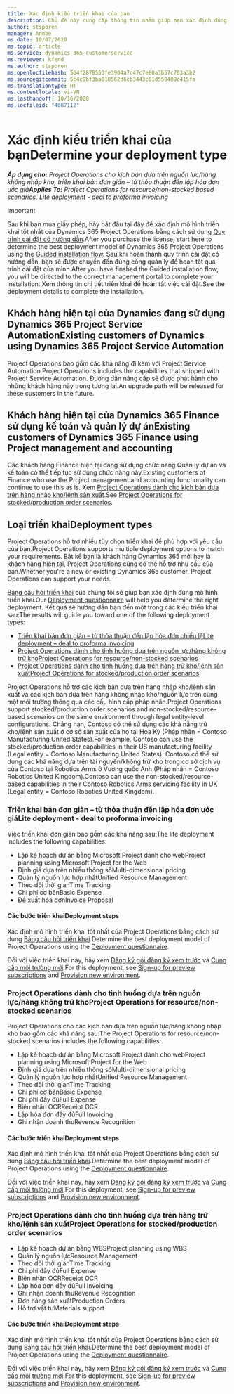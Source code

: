 ```yaml
---
title: Xác định kiểu triển khai của bạn
description: Chủ đề này cung cấp thông tin nhằm giúp bạn xác định đúng loại triển khai Project Operations cho công ty của bạn.
author: stsporen
manager: Annbe
ms.date: 10/07/2020
ms.topic: article
ms.service: dynamics-365-customerservice
ms.reviewer: kfend
ms.author: stsporen
ms.openlocfilehash: 564f2878553fe3904a7c47c7e80a3b57c763a3b2
ms.sourcegitcommit: 5c4c9bf3ba018562d6cb3443c01d550489c415fa
ms.translationtype: HT
ms.contentlocale: vi-VN
ms.lasthandoff: 10/16/2020
ms.locfileid: "4087112"
---
```

# <a name="determine-your-deployment-type"></a><span data-ttu-id="dfe63-103">Xác định kiểu triển khai của bạn</span><span class="sxs-lookup"><span data-stu-id="dfe63-103">Determine your deployment type</span></span>

<span data-ttu-id="dfe63-104">_**Áp dụng cho:** Project Operations cho kịch bản dựa trên nguồn lực/hàng không nhập kho, triển khai bản đơn giản – từ thỏa thuận đến lập hóa đơn ước giá_</span><span class="sxs-lookup"><span data-stu-id="dfe63-104">_**Applies To:** Project Operations for resource/non-stocked based scenarios, Lite deployment - deal to proforma invoicing_</span></span>

> [!IMPORTANT]
> <span data-ttu-id="dfe63-105">Sau khi bạn mua giấy phép, hãy bắt đầu tại đây để xác định mô hình triển khai tốt nhất của Dynamics 365 Project Operations bằng cách sử dụng [Quy trình cài đặt có hướng dẫn](https://aka.ms/provisionprojectoperations).</span><span class="sxs-lookup"><span data-stu-id="dfe63-105">After you purchase the license, start here to determine the best deployment model of Dynamics 365 Project Operations using the [Guided installation flow](https://aka.ms/provisionprojectoperations).</span></span>
> <span data-ttu-id="dfe63-106">Sau khi hoàn thành quy trình cài đặt có hướng dẫn, bạn sẽ được chuyển đến đúng cổng quản lý để hoàn tất quá trình cài đặt của mình.</span><span class="sxs-lookup"><span data-stu-id="dfe63-106">After you have finshed the Guided installation flow, you will be directed to the correct management portal to complete your installation.</span></span> <span data-ttu-id="dfe63-107">Xem thông tin chi tiết triển khai để hoàn tất việc cài đặt.</span><span class="sxs-lookup"><span data-stu-id="dfe63-107">See the deployment details to complete the installation.</span></span>


## <a name="existing-customers-of-dynamics-using-dynamics-365-project-service-automation"></a><span data-ttu-id="dfe63-108">Khách hàng hiện tại của Dynamics đang sử dụng Dynamics 365 Project Service Automation</span><span class="sxs-lookup"><span data-stu-id="dfe63-108">Existing customers of Dynamics using Dynamics 365 Project Service Automation</span></span>
<span data-ttu-id="dfe63-109">Project Operations bao gồm các khả năng đi kèm với Project Service Automation.</span><span class="sxs-lookup"><span data-stu-id="dfe63-109">Project Operations includes the capabilities that shipped with Project Service Automation.</span></span> <span data-ttu-id="dfe63-110">Đường dẫn nâng cấp sẽ được phát hành cho những khách hàng này trong tương lai.</span><span class="sxs-lookup"><span data-stu-id="dfe63-110">An upgrade path will be released for these customers in the future.</span></span>

## <a name="existing-customers-of-dynamics-365-finance-using-project-management-and-accounting"></a><span data-ttu-id="dfe63-111">Khách hàng hiện tại của Dynamics 365 Finance sử dụng kế toán và quản lý dự án</span><span class="sxs-lookup"><span data-stu-id="dfe63-111">Existing customers of Dynamics 365 Finance using Project management and accounting</span></span> 

<span data-ttu-id="dfe63-112">Các khách hàng Finance hiện tại đang sử dụng chức năng Quản lý dự án và kế toán có thể tiếp tục sử dụng chức năng này.</span><span class="sxs-lookup"><span data-stu-id="dfe63-112">Existing customers of Finance who use the Project management and accounting functionality can continue to use this as is.</span></span> <span data-ttu-id="dfe63-113">Xem [Project Operations dành cho kịch bản dựa trên hàng nhập kho/lệnh sản xuất](#pma).</span><span class="sxs-lookup"><span data-stu-id="dfe63-113">See [Project Operations for stocked/production order scenarios](#pma).</span></span>


## <a name="deployment-types"></a><span data-ttu-id="dfe63-114">Loại triển khai</span><span class="sxs-lookup"><span data-stu-id="dfe63-114">Deployment types</span></span>
<span data-ttu-id="dfe63-115">Project Operations hỗ trợ nhiều tùy chọn triển khai để phù hợp với yêu cầu của bạn.</span><span class="sxs-lookup"><span data-stu-id="dfe63-115">Project Operations supports multiple deployment options to match your requirements.</span></span> <span data-ttu-id="dfe63-116">Bất kể bạn là khách hàng Dynamics 365 mới hay là khách hàng hiện tại, Project Operations cũng có thể hỗ trợ nhu cầu của bạn.</span><span class="sxs-lookup"><span data-stu-id="dfe63-116">Whether you're a new or existing Dynamics 365 customer, Project Operations can support your needs.</span></span>

<span data-ttu-id="dfe63-117">[Bảng câu hỏi triển khai](https://aka.ms/provisionprojectoperations) của chúng tôi sẽ giúp bạn xác định đúng mô hình triển khai.</span><span class="sxs-lookup"><span data-stu-id="dfe63-117">Our [Deployment questionnaire](https://aka.ms/provisionprojectoperations) will help you determine the right deployment.</span></span> <span data-ttu-id="dfe63-118">Kết quả sẽ hướng dẫn bạn đến một trong các kiểu triển khai sau:</span><span class="sxs-lookup"><span data-stu-id="dfe63-118">The results will guide you toward one of the following deployment types:</span></span>

- [<span data-ttu-id="dfe63-119">Triển khai bản đơn giản – từ thỏa thuận đến lập hóa đơn chiếu lệ</span><span class="sxs-lookup"><span data-stu-id="dfe63-119">Lite deployment – deal to proforma invoicing</span></span>](#lite)
- [<span data-ttu-id="dfe63-120">Project Operations dành cho tình huống dựa trên nguồn lực/hàng không trữ kho</span><span class="sxs-lookup"><span data-stu-id="dfe63-120">Project Operations for resource/non-stocked scenarios</span></span>](#integrated)
- [<span data-ttu-id="dfe63-121">Project Operations dành cho tình huống dựa trên hàng trữ kho/lệnh sản xuất</span><span class="sxs-lookup"><span data-stu-id="dfe63-121">Project Operations for stocked/production order scenarios</span></span>](#pma)

<span data-ttu-id="dfe63-122">Project Operations hỗ trợ các kịch bản dựa trên hàng nhập kho/lệnh sản xuất và các kịch bản dựa trên hàng không nhập kho/nguồn lực trên cùng một môi trường thông qua các cấu hình cấp pháp nhân.</span><span class="sxs-lookup"><span data-stu-id="dfe63-122">Project Operations support stocked/production order scenarios and non-stocked/resource-based scenarios on the same environment through legal entity-level configurations.</span></span> <span data-ttu-id="dfe63-123">Chẳng hạn, Contoso có thể sử dụng các khả năng trữ kho/lệnh sản xuất ở cơ sở sản xuất của họ tại Hoa Kỳ (Pháp nhân = Contoso Manufacturing United States).</span><span class="sxs-lookup"><span data-stu-id="dfe63-123">For example, Contoso can use the stocked/production order capabilities in their US manufacturing facility (Legal entity = Contoso Manufacturing United States).</span></span> <span data-ttu-id="dfe63-124">Contoso có thể sử dụng các khả năng dựa trên tài nguyên/không trữ kho trong cơ sở dịch vụ của Contoso tại Robotics Arms ở Vương quốc Anh (Pháp nhân = Contoso Robotics United Kingdom).</span><span class="sxs-lookup"><span data-stu-id="dfe63-124">Contoso can use the non-stocked/resource-based capabilities in their Contoso Robotics Arms servicing facility in UK (Legal entity = Contoso Robotics United Kingdom).</span></span>

### <a name="lite-deployment---deal-to-proforma-invoicing"></a><a  name="lite"></a><span data-ttu-id="dfe63-125">Triển khai bản đơn giản – từ thỏa thuận đến lập hóa đơn ước giá</span><span class="sxs-lookup"><span data-stu-id="dfe63-125">Lite deployment - deal to proforma invoicing</span></span>

<span data-ttu-id="dfe63-126">Việc triển khai đơn giản bao gồm các khả năng sau:</span><span class="sxs-lookup"><span data-stu-id="dfe63-126">The lite deployment includes the following capabilities:</span></span>

- <span data-ttu-id="dfe63-127">Lập kế hoạch dự án bằng Microsoft Project dành cho web</span><span class="sxs-lookup"><span data-stu-id="dfe63-127">Project planning using Microsoft Project for the Web</span></span>
- <span data-ttu-id="dfe63-128">Định giá dựa trên nhiều thông số</span><span class="sxs-lookup"><span data-stu-id="dfe63-128">Multi-dimensional pricing</span></span>
- <span data-ttu-id="dfe63-129">Quản lý nguồn lực hợp nhất</span><span class="sxs-lookup"><span data-stu-id="dfe63-129">Unified Resource Management</span></span>
- <span data-ttu-id="dfe63-130">Theo dõi thời gian</span><span class="sxs-lookup"><span data-stu-id="dfe63-130">Time Tracking</span></span>
- <span data-ttu-id="dfe63-131">Chi phí cơ bản</span><span class="sxs-lookup"><span data-stu-id="dfe63-131">Basic Expense</span></span>
- <span data-ttu-id="dfe63-132">Đề xuất hóa đơn</span><span class="sxs-lookup"><span data-stu-id="dfe63-132">Invoice Proposal</span></span>

#### <a name="deployment-steps"></a><span data-ttu-id="dfe63-133">Các bước triển khai</span><span class="sxs-lookup"><span data-stu-id="dfe63-133">Deployment steps</span></span>
<span data-ttu-id="dfe63-134">Xác định mô hình triển khai tốt nhất của Project Operations bằng cách sử dụng [Bảng câu hỏi triển khai](https://aka.ms/provisionprojectoperations).</span><span class="sxs-lookup"><span data-stu-id="dfe63-134">Determine the best deployment model of Project Operations using the [Deployment questionnaire](https://aka.ms/provisionprojectoperations).</span></span>

<span data-ttu-id="dfe63-135">Đối với việc triển khai này, hãy xem [Đăng ký gói đăng ký xem trước](lite-preview-subscription-sign-up.md) và [Cung cấp môi trường mới](lite-deployment.md).</span><span class="sxs-lookup"><span data-stu-id="dfe63-135">For this deployment, see [Sign-up for preview subscriptions](lite-preview-subscription-sign-up.md) and [Provision new environment](lite-deployment.md).</span></span> 


### <a name="project-operations-for-resourcenon-stocked-scenarios"></a><a name="integrated"></a><span data-ttu-id="dfe63-136">Project Operations dành cho tình huống dựa trên nguồn lực/hàng không trữ kho</span><span class="sxs-lookup"><span data-stu-id="dfe63-136">Project Operations for resource/non-stocked scenarios</span></span>
<span data-ttu-id="dfe63-137">Project Operations cho các kịch bản dựa trên nguồn lực/hàng không nhập kho bao gồm các khả năng sau:</span><span class="sxs-lookup"><span data-stu-id="dfe63-137">The Project Operations for resource/non-stocked scenarios includes the following capabilities:</span></span>
  
- <span data-ttu-id="dfe63-138">Lập kế hoạch dự án bằng Microsoft Project dành cho web</span><span class="sxs-lookup"><span data-stu-id="dfe63-138">Project planning using Microsoft Project for the Web</span></span>
- <span data-ttu-id="dfe63-139">Định giá dựa trên nhiều thông số</span><span class="sxs-lookup"><span data-stu-id="dfe63-139">Multi-dimensional pricing</span></span>
- <span data-ttu-id="dfe63-140">Quản lý nguồn lực hợp nhất</span><span class="sxs-lookup"><span data-stu-id="dfe63-140">Unified Resource Management</span></span>
- <span data-ttu-id="dfe63-141">Theo dõi thời gian</span><span class="sxs-lookup"><span data-stu-id="dfe63-141">Time Tracking</span></span>
- <span data-ttu-id="dfe63-142">Chi phí cơ bản</span><span class="sxs-lookup"><span data-stu-id="dfe63-142">Basic Expense</span></span>
- <span data-ttu-id="dfe63-143">Chi phí đầy đủ</span><span class="sxs-lookup"><span data-stu-id="dfe63-143">Full Expense</span></span>
- <span data-ttu-id="dfe63-144">Biên nhận OCR</span><span class="sxs-lookup"><span data-stu-id="dfe63-144">Receipt OCR</span></span>
- <span data-ttu-id="dfe63-145">Lập hóa đơn đầy đủ</span><span class="sxs-lookup"><span data-stu-id="dfe63-145">Full Invoicing</span></span>
- <span data-ttu-id="dfe63-146">Ghi nhận doanh thu</span><span class="sxs-lookup"><span data-stu-id="dfe63-146">Revenue Recognition</span></span>

#### <a name="deployment-steps"></a><span data-ttu-id="dfe63-147">Các bước triển khai</span><span class="sxs-lookup"><span data-stu-id="dfe63-147">Deployment steps</span></span>
<span data-ttu-id="dfe63-148">Xác định mô hình triển khai tốt nhất của Project Operations bằng cách sử dụng [Bảng câu hỏi triển khai](https://aka.ms/provisionprojectoperations).</span><span class="sxs-lookup"><span data-stu-id="dfe63-148">Determine the best deployment model of Project Operations using the [Deployment questionnaire](https://aka.ms/provisionprojectoperations).</span></span>

<span data-ttu-id="dfe63-149">Đối với việc triển khai này, hãy xem [Đăng ký gói đăng ký xem trước](resource-sign-up-preview-subscription.md) và [Cung cấp môi trường mới](resource-provision-new-environment.md).</span><span class="sxs-lookup"><span data-stu-id="dfe63-149">For this deployment, see [Sign-up for preview subscriptions](resource-sign-up-preview-subscription.md) and [Provision new environment](resource-provision-new-environment.md).</span></span> 


### <a name="project-operations-for-stockedproduction-order-scenarios"></a><a name="pma"></a><span data-ttu-id="dfe63-150">Project Operations dành cho tình huống dựa trên hàng trữ kho/lệnh sản xuất</span><span class="sxs-lookup"><span data-stu-id="dfe63-150">Project Operations for stocked/production order scenarios</span></span>

- <span data-ttu-id="dfe63-151">Lập kế hoạch dự án bằng WBS</span><span class="sxs-lookup"><span data-stu-id="dfe63-151">Project planning using WBS</span></span>
- <span data-ttu-id="dfe63-152">Quản lý nguồn lực</span><span class="sxs-lookup"><span data-stu-id="dfe63-152">Resource Management</span></span>
- <span data-ttu-id="dfe63-153">Theo dõi thời gian</span><span class="sxs-lookup"><span data-stu-id="dfe63-153">Time Tracking</span></span>
- <span data-ttu-id="dfe63-154">Chi phí đầy đủ</span><span class="sxs-lookup"><span data-stu-id="dfe63-154">Full Expense</span></span>
- <span data-ttu-id="dfe63-155">Biên nhận OCR</span><span class="sxs-lookup"><span data-stu-id="dfe63-155">Receipt OCR</span></span>
- <span data-ttu-id="dfe63-156">Lập hóa đơn đầy đủ</span><span class="sxs-lookup"><span data-stu-id="dfe63-156">Full Invoicing</span></span>
- <span data-ttu-id="dfe63-157">Ghi nhận doanh thu</span><span class="sxs-lookup"><span data-stu-id="dfe63-157">Revenue Recognition</span></span>
- <span data-ttu-id="dfe63-158">Đơn hàng sản xuất</span><span class="sxs-lookup"><span data-stu-id="dfe63-158">Production Orders</span></span>
- <span data-ttu-id="dfe63-159">Hỗ trợ vật tư</span><span class="sxs-lookup"><span data-stu-id="dfe63-159">Materials support</span></span>

#### <a name="deployment-steps"></a><span data-ttu-id="dfe63-160">Các bước triển khai</span><span class="sxs-lookup"><span data-stu-id="dfe63-160">Deployment steps</span></span>
<span data-ttu-id="dfe63-161">Xác định mô hình triển khai tốt nhất của Project Operations bằng cách sử dụng [Bảng câu hỏi triển khai](https://aka.ms/provisionprojectoperations).</span><span class="sxs-lookup"><span data-stu-id="dfe63-161">Determine the best deployment model of Project Operations using the [Deployment questionnaire](https://aka.ms/provisionprojectoperations).</span></span>

<span data-ttu-id="dfe63-162">Đối với việc triển khai này, hãy xem [Đăng ký gói đăng ký xem trước](https://docs.microsoft.com/dynamics365/fin-ops-core/dev-itpro/dev-tools/sign-up-preview-subscription?toc=/dynamics365/finance/toc.json) và [Cung cấp môi trường mới](https://docs.microsoft.com/dynamics365/fin-ops-core/dev-itpro/deployment/deploy-demo-environment?toc=/dynamics365/finance/toc.json).</span><span class="sxs-lookup"><span data-stu-id="dfe63-162">For this deployment, see [Sign-up for preview subscriptions](https://docs.microsoft.com/dynamics365/fin-ops-core/dev-itpro/dev-tools/sign-up-preview-subscription?toc=/dynamics365/finance/toc.json) and [Provision new environment](https://docs.microsoft.com/dynamics365/fin-ops-core/dev-itpro/deployment/deploy-demo-environment?toc=/dynamics365/finance/toc.json).</span></span> 

